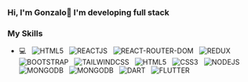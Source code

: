 ### Hi, I'm Gonzalo👋 I'm developing full stack 

### My Skills
- 💻 &#160; ![HTML5](https://img.shields.io/badge/JavaScript-323330?style=for-the-badge&logo=javascript&logoColor=F7DF1E)
&#160; ![REACTJS](https://img.shields.io/badge/React-20232A?style=for-the-badge&logo=react&logoColor=61DAFB)
&#160; ![REACT-ROUTER-DOM](https://img.shields.io/badge/React_Router-CA4245?style=for-the-badge&logo=react-router&logoColor=white)
&#160; ![REDUX](https://img.shields.io/badge/Redux-593D88?style=for-the-badge&logo=redux&logoColor=white)
&#160; ![BOOTSTRAP](https://img.shields.io/badge/Bootstrap-563D7C?style=for-the-badge&logo=bootstrap&logoColor=white)
&#160; ![TAILWINDCSS](https://img.shields.io/badge/Tailwind_CSS-38B2AC?style=for-the-badge&logo=tailwind-css&logoColor=white)
&#160; ![HTML5](https://img.shields.io/badge/HTML5-E34F26?style=for-the-badge&logo=html5&logoColor=white)
&#160; ![CSS3](https://img.shields.io/badge/CSS3-1572B6?style=for-the-badge&logo=css3&logoColor=white)
&#160; ![NODEJS](https://img.shields.io/badge/Node.js-43853D?style=for-the-badge&logo=node.js&logoColor=white)
&#160; ![MONGODB](https://img.shields.io/badge/MongoDB-4EA94B?style=for-the-badge&logo=mongodb&logoColor=white)
&#160; ![MONGODB](https://img.shields.io/badge/PostgreSQL-316192?style=for-the-badge&logo=postgresql&logoColor=white)
&#160; ![DART](https://img.shields.io/badge/Dart-0175C2?style=for-the-badge&logo=dart&logoColor=white)
&#160; ![FLUTTER](https://img.shields.io/badge/Flutter-02569B?style=for-the-badge&logo=flutter&logoColor=white)

<!-- icons skill developer -->
<!-- https://dev.to/envoy_/150-badges-for-github-pnk -->

